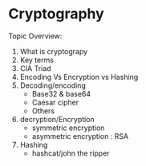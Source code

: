 # Cryptography

Topic Overview:

1. What is cryptograpy
2. Key terms
2. CIA Triad
3. Encoding Vs Encryption vs Hashing
4. Decoding/encoding
     - Base32 & base64
     - Caesar cipher
     - Others
5. decryption/Encryption
     - symmetric encryption
     - asymmetric encryption : RSA
6. Hashing
     - hashcat/john the ripper

